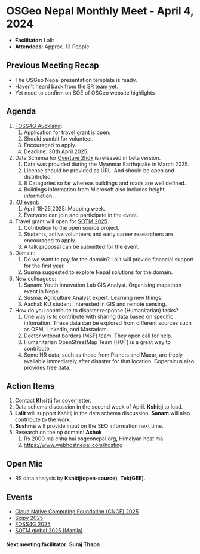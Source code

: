 # OSGeo Nepal Monthly Meet - April 4, 2024

- **Facilitator:** Lalit
- **Attendees:** Approx. 13 People

## Previous Meeting Recap
  
- The OSGeo Nepal presentation template is ready.
- Haven't heard back from the SR team yet.
- Yet need to confirm on SOE of OSGeo website highlights

## Agenda

1. [FOSS4G Auckland](https://2025.foss4g.org/attend/travel-grant-program):
   1. Application for travel grant is open.
   2. Should sumbit for volunteer.
   3. Encouraged to apply.
   4. Deadline: 30th April 2025. 
2. Data Schema for [Overture 2hdx](https://github.com/osgeonepal/overture2hdx) is released in beta version.
   1. Data was provided during the Myanmar Earthquake in March 2025.
   2. License should be provided as URL. And should be open and distributed.
   3. 8 Catagories so far whereas buildings and roads are well defined.
   4. Buildings information from Microsoft also includes height information.
3. [KU event](https://geom.ku.edu.np/):
   1. April 18-25,2025: Mapping week.
   2. Everyone can join and participate in the event. 
4. Travel grant will open for [SOTM 2025](https://2025.stateofthemap.org/).
   1. Cotribution to the open source project.
   2. Students, active volunteers and early career researchers are encouraged to apply.
   3. A talk proposal can be submitted for the event.
5. Domain:
   1. Do we want to pay for the domain? Lalit will provide financial support for the first year.  
   2. Susma suggested to explore Nepal solutions for the domain.
6. New colleagues:
   1. Sanam: Youth Innovation Lab GIS Analyst. Organising mapathon event in Nepal.
   2. Susma: Agriculture Analyst expert. Learning new things.  
   3. Aachal: KU student. Interested in GIS and remote sensing.
7. How do you contribute to disaster response (Humanitarian) tasks?
   1. One way is to contribute with sharing data based on specific infomation. These data can be explored from different sources such as OSM, LinkedIn, and Mastadom. 
   2. Doctor without borders (MSF) team. They open call for help.
   3. Humanitarian OpenStreetMap Team (HOT) is a great way to contribute.
   4. Some HR data, such as those from Planets and Maxar, are freely available immediately after disaster for that location. Copernicus also provides free data.


## Action Items

1. Contact **Khsitij** for cover letter. 
2. Data schema discussion in the second week of April. **Kshitij** to lead.
3. **Lalit** will support Kshitij in the data schema discussion. **Sanam** will also contribute to the work.
4. **Sushma** will provide input on the SEO information next time.
5. Research on the np domain: **Ashok**
   1. Rs 2000 ma chha hai osgeonepal.org, Himalyan host ma 
   2. https://www.webhostnepal.com/hosting 


## Open Mic

- RS data analysis by **Kshitij(open-source)**, **Tek(GEE)**.

## Events

- [Cloud Native Computing Foundation (CNCF) 2025](https://2025-ut.cloudnativegeo.org/)  
- [Scipy 2025](https://www.scipy2025.scipy.org/)
- [FOSS4G 2025](https://2025.foss4g.org/attend/travel-grant-program)
- [SOTM global 2025 (Manila)](https://2025.stateofthemap.org/)

#### Next meeting facilitator: Suraj Thapa
